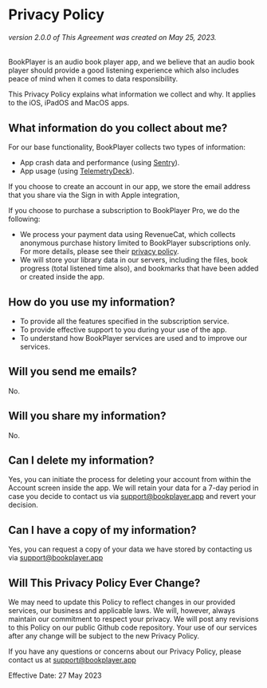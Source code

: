 # Privacy Policy
###### version 2.0.0 of This Agreement was created on May 25, 2023.

BookPlayer is an audio book player app, and we believe that an audio book player should provide a good listening experience which also includes peace of mind when it comes to data responsibility.

This Privacy Policy explains what information we collect and why. It applies to the iOS, iPadOS and MacOS apps.

## What information do you collect about me?

For our base functionality, BookPlayer collects two types of information:

- App crash data and performance (using [Sentry](https://sentry.io)).
- App usage (using [TelemetryDeck](https://telemetrydeck.com/privacy)).

If you choose to create an account in our app, we store the email address that you share via the Sign in with Apple integration,

If you choose to purchase a subscription to BookPlayer Pro, we do the following:

- We process your payment data using RevenueCat, which collects anonymous purchase history limited to BookPlayer subscriptions only. For more details, please see their [privacy policy](https://www.revenuecat.com/privacy).
- We will store your library data in our servers, including the files, book progress (total listened time also), and bookmarks that have been added or created inside the app.

## How do you use my information?

- To provide all the features specified in the subscription service.
- To provide effective support to you during your use of the app.
- To understand how BookPlayer services are used and to improve our services.

## Will you send me emails?

No.

## Will you share my information?

No.

## Can I delete my information?

Yes, you can initiate the process for deleting your account from within the Account screen inside the app. We will retain your data for a 7-day period in case you decide to contact us via [support@bookplayer.app](mailto:support@bookplayer.app) and revert your decision.

## Can I have a copy of my information?

Yes, you can request a copy of your data we have stored by contacting us via [support@bookplayer.app](mailto:support@bookplayer.app)

## Will This Privacy Policy Ever Change?

We may need to update this Policy to reflect changes in our provided services, our business and applicable laws. We will, however, always maintain our commitment to respect your privacy. We will post any revisions to this Policy on our public Github code repository. Your use of our services after any change will be subject to the new Privacy Policy.

If you have any questions or concerns about our Privacy Policy, please contact us at [support@bookplayer.app](mailto:support@bookplayer.app)

Effective Date: 27 May 2023